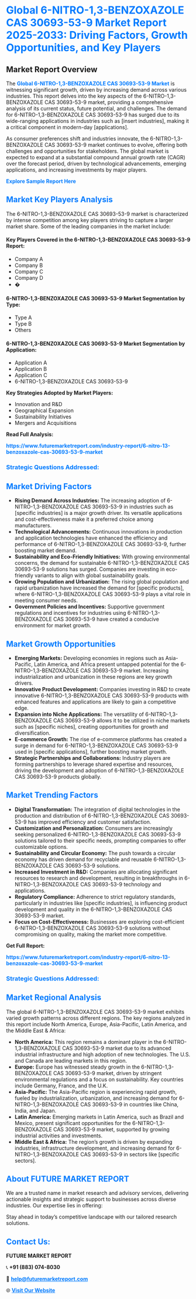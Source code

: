<h1 style="color: #007BFF;">Global 6-NITRO-1,3-BENZOXAZOLE CAS 30693-53-9 Market Report 2025-2033: Driving Factors, Growth Opportunities, and Key Players</h1>

<section id="overview">
<h2>Market Report Overview</h2>
<p>The <a href="https://www.futuremarketreport.com/industry-report/6-nitro-13-benzoxazole-cas-30693-53-9-market" style="color: #007BFF; text-decoration: none;"><strong>Global 6-NITRO-1,3-BENZOXAZOLE CAS 30693-53-9 Market</strong></a> is witnessing significant growth, driven by increasing demand across various industries. This report delves into the key aspects of the 6-NITRO-1,3-BENZOXAZOLE CAS 30693-53-9 market, providing a comprehensive analysis of its current status, future potential, and challenges. The demand for 6-NITRO-1,3-BENZOXAZOLE CAS 30693-53-9 has surged due to its wide-ranging applications in industries such as [insert industries], making it a critical component in modern-day [applications].</p>
<p>As consumer preferences shift and industries innovate, the 6-NITRO-1,3-BENZOXAZOLE CAS 30693-53-9 market continues to evolve, offering both challenges and opportunities for stakeholders. The global market is expected to expand at a substantial compound annual growth rate (CAGR) over the forecast period, driven by technological advancements, emerging applications, and increasing investments by major players.</p>
</section>

<section id="overview">
<p><a href="https://www.futuremarketreport.com/request-sample/reportId=116806" style="color: #007BFF; text-decoration: none;"><strong>Explore Sample Report Here</strong></a></p>
</section>

<section id="key-players">
<h2 style="color: #007BFF;">Market Key Players Analysis</h2>
<p>The 6-NITRO-1,3-BENZOXAZOLE CAS 30693-53-9 market is characterized by intense competition among key players striving to capture a larger market share. Some of the leading companies in the market include:</p>
<h4>Key Players Covered in the 6-NITRO-1,3-BENZOXAZOLE CAS 30693-53-9 Report:</h4>
<ul><li>Company A</li><li>Company B</li><li>Company C</li><li>Company D</li><li>�</li></ul>
<h4>6-NITRO-1,3-BENZOXAZOLE CAS 30693-53-9 Market Segmentation by Type:</h4>
<ul><li>Type A</li><li>Type B</li><li>Others</li></ul>

<h4>6-NITRO-1,3-BENZOXAZOLE CAS 30693-53-9 Market Segmentation by Application:</h4>
<ul><li>Application A</li><li>Application B</li><li>Application C</li><li>6-NITRO-1,3-BENZOXAZOLE CAS 30693-53-9</li></ul>
<p><strong>Key Strategies Adopted by Market Players:</strong></p>
<ul>
<li>Innovation and R&D</li>
<li>Geographical Expansion</li>
<li>Sustainability Initiatives</li>
<li>Mergers and Acquisitions</li>
</ul>
</section>

<section>
<p><strong>Read Full Analysis: </strong></p><a href="https://www.futuremarketreport.com/industry-report/6-nitro-13-benzoxazole-cas-30693-53-9-market" style="color: #007BFF; text-decoration: none;"><strong>https://www.futuremarketreport.com/industry-report/6-nitro-13-benzoxazole-cas-30693-53-9-market</strong></a>
<h3 style="color: #007BFF;">Strategic Questions Addressed:</h3>
</section>

<section id="driving-factors">
<h2 style="color: #007BFF;">Market Driving Factors</h2>
<ul>
<li><strong>Rising Demand Across Industries:</strong> The increasing adoption of 6-NITRO-1,3-BENZOXAZOLE CAS 30693-53-9 in industries such as [specific industries] is a major growth driver. Its versatile applications and cost-effectiveness make it a preferred choice among manufacturers.</li>
<li><strong>Technological Advancements:</strong> Continuous innovations in production and application technologies have enhanced the efficiency and performance of 6-NITRO-1,3-BENZOXAZOLE CAS 30693-53-9, further boosting market demand.</li>
<li><strong>Sustainability and Eco-Friendly Initiatives:</strong> With growing environmental concerns, the demand for sustainable 6-NITRO-1,3-BENZOXAZOLE CAS 30693-53-9 solutions has surged. Companies are investing in eco-friendly variants to align with global sustainability goals.</li>
<li><strong>Growing Population and Urbanization:</strong> The rising global population and rapid urbanization have increased the demand for [specific products], where 6-NITRO-1,3-BENZOXAZOLE CAS 30693-53-9 plays a vital role in meeting consumer needs.</li>
<li><strong>Government Policies and Incentives:</strong> Supportive government regulations and incentives for industries using 6-NITRO-1,3-BENZOXAZOLE CAS 30693-53-9 have created a conducive environment for market growth.</li>
</ul>
</section>

<section id="growth-opportunities">
<h2 style="color: #007BFF;">Market Growth Opportunities</h2>
<ul>
<li><strong>Emerging Markets:</strong> Developing economies in regions such as Asia-Pacific, Latin America, and Africa present untapped potential for the 6-NITRO-1,3-BENZOXAZOLE CAS 30693-53-9 market. Increasing industrialization and urbanization in these regions are key growth drivers.</li>
<li><strong>Innovative Product Development:</strong> Companies investing in R&D to create innovative 6-NITRO-1,3-BENZOXAZOLE CAS 30693-53-9 products with enhanced features and applications are likely to gain a competitive edge.</li>
<li><strong>Expansion into Niche Applications:</strong> The versatility of 6-NITRO-1,3-BENZOXAZOLE CAS 30693-53-9 allows it to be utilized in niche markets such as [specific niches], creating opportunities for growth and diversification.</li>
<li><strong>E-commerce Growth:</strong> The rise of e-commerce platforms has created a surge in demand for 6-NITRO-1,3-BENZOXAZOLE CAS 30693-53-9 used in [specific applications], further boosting market growth.</li>
<li><strong>Strategic Partnerships and Collaborations:</strong> Industry players are forming partnerships to leverage shared expertise and resources, driving the development and adoption of 6-NITRO-1,3-BENZOXAZOLE CAS 30693-53-9 products globally.</li>
</ul>
</section>

<section id="trending-factors">
<h2 style="color: #007BFF;">Market Trending Factors</h2>
<ul>
<li><strong>Digital Transformation:</strong> The integration of digital technologies in the production and distribution of 6-NITRO-1,3-BENZOXAZOLE CAS 30693-53-9 has improved efficiency and customer satisfaction.</li>
<li><strong>Customization and Personalization:</strong> Consumers are increasingly seeking personalized 6-NITRO-1,3-BENZOXAZOLE CAS 30693-53-9 solutions tailored to their specific needs, prompting companies to offer customizable options.</li>
<li><strong>Sustainability and Circular Economy:</strong> The push towards a circular economy has driven demand for recyclable and reusable 6-NITRO-1,3-BENZOXAZOLE CAS 30693-53-9 solutions.</li>
<li><strong>Increased Investment in R&D:</strong> Companies are allocating significant resources to research and development, resulting in breakthroughs in 6-NITRO-1,3-BENZOXAZOLE CAS 30693-53-9 technology and applications.</li>
<li><strong>Regulatory Compliance:</strong> Adherence to strict regulatory standards, particularly in industries like [specific industries], is influencing product development and quality in the 6-NITRO-1,3-BENZOXAZOLE CAS 30693-53-9 market.</li>
<li><strong>Focus on Cost-Effectiveness:</strong> Businesses are exploring cost-efficient 6-NITRO-1,3-BENZOXAZOLE CAS 30693-53-9 solutions without compromising on quality, making the market more competitive.</li>
</ul>
</section>

<section>
<p><strong>Get Full Report: </strong></p><a href="https://www.futuremarketreport.com/industry-report/6-nitro-13-benzoxazole-cas-30693-53-9-market" style="color: #007BFF; text-decoration: none;"><strong>https://www.futuremarketreport.com/industry-report/6-nitro-13-benzoxazole-cas-30693-53-9-market</strong></a>
<h3 style="color: #007BFF;">Strategic Questions Addressed:</h3>
</section>


<section id="regional-analysis">
<h2 style="color: #007BFF;">Market Regional Analysis</h2>
<p>The global 6-NITRO-1,3-BENZOXAZOLE CAS 30693-53-9 market exhibits varied growth patterns across different regions. The key regions analyzed in this report include North America, Europe, Asia-Pacific, Latin America, and the Middle East & Africa:</p>
<ul>
<li><strong>North America:</strong> This region remains a dominant player in the 6-NITRO-1,3-BENZOXAZOLE CAS 30693-53-9 market due to its advanced industrial infrastructure and high adoption of new technologies. The U.S. and Canada are leading markets in this region.</li>
<li><strong>Europe:</strong> Europe has witnessed steady growth in the 6-NITRO-1,3-BENZOXAZOLE CAS 30693-53-9 market, driven by stringent environmental regulations and a focus on sustainability. Key countries include Germany, France, and the U.K.</li>
<li><strong>Asia-Pacific:</strong> The Asia-Pacific region is experiencing rapid growth, fueled by industrialization, urbanization, and increasing demand for 6-NITRO-1,3-BENZOXAZOLE CAS 30693-53-9 in countries like China, India, and Japan.</li>
<li><strong>Latin America:</strong> Emerging markets in Latin America, such as Brazil and Mexico, present significant opportunities for the 6-NITRO-1,3-BENZOXAZOLE CAS 30693-53-9 market, supported by growing industrial activities and investments.</li>
<li><strong>Middle East & Africa:</strong> The region’s growth is driven by expanding industries, infrastructure development, and increasing demand for 6-NITRO-1,3-BENZOXAZOLE CAS 30693-53-9 in sectors like [specific sectors].</li>
</ul>
</section>

<footer>
<h2 style="color: #007BFF;">About FUTURE MARKET REPORT</h2>
<p>We are a trusted name in market research and advisory services, delivering actionable insights and strategic support to businesses across diverse industries. Our expertise lies in offering:</p>

<p>Stay ahead in today’s competitive landscape with our tailored research solutions.</p>

<h2 style="color: #007BFF;">Contact Us:</h2>
<p><strong>FUTURE MARKET REPORT</strong></p>
<p>📞 <strong>+91 (883) 074-8030</strong></p>
<p>📧 <strong><a href="mailto:help@futuremarketreport.com" style="color: #007BFF;">help@futuremarketreport.com</a></strong></p>
<p>🌐 <strong><a href="https://www.futuremarketreport.com/" style="color: #007BFF;">Visit Our Website</a></strong></p>
</footer>